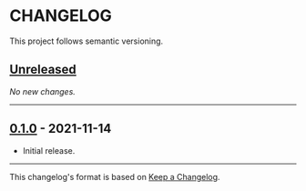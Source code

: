 # CHANGELOG

<!--
Add new items at the end of the relevant section under **Unreleased**.
-->

This project follows semantic versioning.

## [Unreleased]

*No new changes.*

---

## [0.1.0] - 2021-11-14

- Initial release.

---

This changelog's format is based on [Keep a Changelog](https://keepachangelog.com/en/1.0.0/).

<!-- Link references for releases -->

[Unreleased]: https://github.com/cunningo/StringsFile/compare/0.1.0...HEAD
[0.1.0]: https://github.com/cunningo/StringsFile/releases/tag/0.1.0
